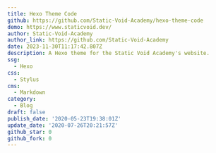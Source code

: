 ```yaml
---
title: Hexo Theme Code
github: https://github.com/Static-Void-Academy/hexo-theme-code
demo: https://www.staticvoid.dev/
author: Static-Void-Academy
author_link: https://github.com/Static-Void-Academy
date: 2023-11-30T11:17:42.807Z
description: A Hexo theme for the Static Void Academy's website.
ssg:
  - Hexo
css:
  - Stylus
cms:
  - Markdown
category:
  - Blog
draft: false
publish_date: '2020-05-23T19:38:01Z'
update_date: '2020-07-26T20:21:57Z'
github_star: 0
github_fork: 0
---
```

